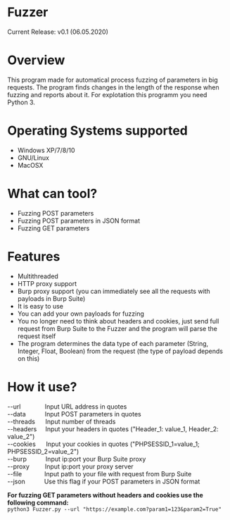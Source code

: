 
# Fuzzer
Current Release: v0.1 (06.05.2020)

# Overview
This program made for automatical process fuzzing of parameters in big requests. The program finds changes in the length of the response when fuzzing and reports about it. For explotation this programm you need Python 3.

# Operating Systems supported
- Windows XP/7/8/10
- GNU/Linux
- MacOSX

# What can tool?
- Fuzzing POST parameters
- Fuzzing POST parameters in JSON format
- Fuzzing GET parameters

# Features
- Multithreaded
- HTTP proxy support
- Burp proxy support (you can immediately see all the requests with payloads in Burp Suite)
- It is easy to use
- You can add your own payloads for fuzzing
- You no longer need to think about headers and cookies, just send full request from Burp Suite to the Fuzzer and the program will parse the request itself
- The program determines the data type of each parameter (String, Integer, Float, Boolean) from the request (the type of payload depends on this)

# How it use?
  --url&nbsp;&nbsp;&nbsp;&nbsp;&nbsp;&nbsp;&nbsp;&nbsp;&nbsp;&nbsp;&nbsp;&nbsp;&nbsp;&nbsp;Input URL address in quotes  
  --data&nbsp;&nbsp;&nbsp;&nbsp;&nbsp;&nbsp;&nbsp;&nbsp;&nbsp;&nbsp;&nbsp;Input POST parameters in quotes  
  --threads&nbsp;&nbsp;&nbsp;&nbsp;&nbsp;&nbsp;Input number of threads  
  --headers&nbsp;&nbsp;&nbsp;&nbsp;&nbsp;Input your headers in quotes ("Header_1: value_1, Header_2: value_2")  
  --cookies&nbsp;&nbsp;&nbsp;&nbsp;&nbsp;&nbsp;Input your cookies in quotes ("PHPSESSID_1=value_1; PHPSESSID_2=value_2")  
  --burp&nbsp;&nbsp;&nbsp;&nbsp;&nbsp;&nbsp;&nbsp;&nbsp;&nbsp;&nbsp;&nbsp;Input ip:port your Burp Suite proxy  
  --proxy&nbsp;&nbsp;&nbsp;&nbsp;&nbsp;&nbsp;&nbsp;&nbsp;&nbsp;Input ip:port your proxy server  
  --file&nbsp;&nbsp;&nbsp;&nbsp;&nbsp;&nbsp;&nbsp;&nbsp;&nbsp;&nbsp;&nbsp;&nbsp;&nbsp;Input path to your file with request from Burp Suite  
  --json&nbsp;&nbsp;&nbsp;&nbsp;&nbsp;&nbsp;&nbsp;&nbsp;&nbsp;&nbsp;&nbsp;Use this flag if your POST parameters in JSON format  

__For fuzzing GET parameters without headers and cookies use the following command:__  
`python3 Fuzzer.py --url "https://example.com?param1=123&param2=True"`



